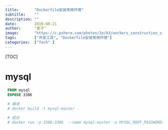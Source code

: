 ```yaml
---
title:       "Dockerfile安装常用环境"
subtitle:    ""
description: ""
date:        2019-08-21
author:      "麦子"
image:       "https://c.pxhere.com/photos/1e/b3/workers_construction_site_hardhats_silhouettes_building_tools_job-749554.jpg!d"
tags:        ["开发工具", "Dockerfile安装常用环境"]
categories:  ["Tech" ]
---
```


[TOC]

# mysql

```dockerfile
 FROM mysql
 EXPOSE 3306
 
 # 编译 
 # docker build -t mysql-master .

 # 启动
 # docker run -p 3306:3306  --name mysql-master -e MYSQL_ROOT_PASSWORD=root -itd mysql-master
 
```